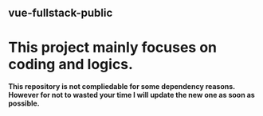 ## vue-fullstack-public
# This project mainly focuses on coding and logics. 
#### This repository is not compliedable for some dependency reasons. However for not to wasted your time I will update the new one as soon as possible.
